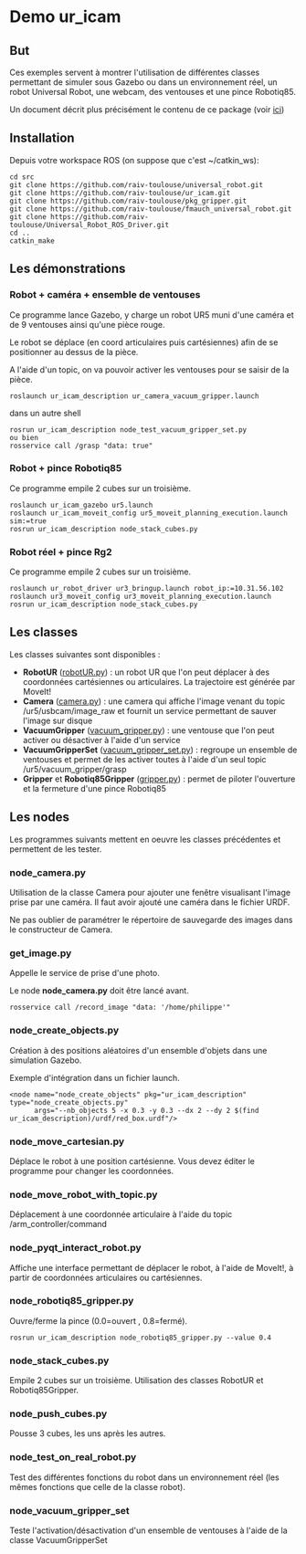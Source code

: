 # Demo ur_icam

## But
Ces exemples servent à montrer l'utilisation de différentes classes permettant de simuler sous Gazebo ou dans un environnement réel, un robot Universal Robot, une webcam, des ventouses et une pince Robotiq85.

Un document décrit plus précisément le contenu de ce package (voir [ici](https://docs.google.com/document/d/1sBbloDQ2kFa2piVtJMc2v_1zyN-QUbDZUSSiXVrd0uw/edit#))

## Installation 

Depuis votre workspace ROS (on suppose que c'est ~/catkin_ws):

```
cd src
git clone https://github.com/raiv-toulouse/universal_robot.git
git clone https://github.com/raiv-toulouse/ur_icam.git
git clone https://github.com/raiv-toulouse/pkg_gripper.git
git clone https://github.com/raiv-toulouse/fmauch_universal_robot.git
git clone https://github.com/raiv-toulouse/Universal_Robot_ROS_Driver.git
cd ..
catkin_make
```
## Les démonstrations
### Robot + caméra + ensemble de ventouses
Ce programme lance Gazebo, y charge un robot UR5 muni d'une caméra et de 9 ventouses ainsi qu'une pièce rouge.

Le robot se déplace (en coord articulaires puis cartésiennes) afin de se positionner au dessus de la pièce.

A l'aide d'un topic, on va pouvoir activer les ventouses pour se saisir de la pièce.

```
roslaunch ur_icam_description ur_camera_vacuum_gripper.launch
```
dans un autre shell
```
rosrun ur_icam_description node_test_vacuum_gripper_set.py
ou bien
rosservice call /grasp "data: true"
```
### Robot + pince Robotiq85
Ce programme empile 2 cubes sur un troisième.
```commandline
roslaunch ur_icam_gazebo ur5.launch
roslaunch ur_icam_moveit_config ur5_moveit_planning_execution.launch sim:=true
rosrun ur_icam_description node_stack_cubes.py
```

### Robot réel + pince Rg2
Ce programme empile 2 cubes sur un troisième.
```commandline
roslaunch ur_robot_driver ur3_bringup.launch robot_ip:=10.31.56.102
roslaunch ur3_moveit_config ur3_moveit_planning_execution.launch
rosrun ur_icam_description node_stack_cubes.py
```

## Les classes
Les classes suivantes sont disponibles :
  * **RobotUR** ([robotUR.py](https://github.com/raiv-toulouse/ur_icam/blob/master/scripts/robotUR.py)) : 
  un robot UR que l'on peut déplacer à des coordonnées cartésiennes ou articulaires. La trajectoire est générée par MoveIt!
  * **Camera** ([camera.py](https://github.com/raiv-toulouse/ur_icam/blob/master/scripts/camera.py)) :
  une camera qui affiche l'image venant du topic /ur5/usbcam/image_raw et fournit un service permettant de sauver l'image sur disque 
  *  **VacuumGripper** ([vacuum_gripper.py](https://github.com/raiv-toulouse/ur_icam/blob/master/ur_icam_description/src/ur_icam_description/vacuum_gripper.py)) :
  une ventouse que l'on peut activer ou désactiver à l'aide d'un service
  * **VacuumGripperSet** ([vacuum_gripper_set.py](https://github.com/raiv-toulouse/ur_icam/blob/master/ur_icam_description/src/ur_icam_description/vacuum_gripper_set.py)) :
  regroupe un ensemble de ventouses et permet de les activer toutes à l'aide d'un seul topic /ur5/vacuum_gripper/grasp
  * **Gripper** et **Robotiq85Gripper** ([gripper.py](https://github.com/raiv-toulouse/ur_icam/blob/master/ur_icam_description/src/ur_icam_description/gripper.py)) : permet de piloter l'ouverture et la fermeture d'une pince Robotiq85

## Les nodes
Les programmes suivants mettent en oeuvre les classes précédentes et permettent de les tester.

### node_camera.py
Utilisation de la classe Camera pour ajouter une fenêtre visualisant l'image prise par une caméra. Il faut avoir ajouté une caméra dans le fichier URDF.

Ne pas oublier de paramétrer le répertoire de sauvegarde des images dans le constructeur de Camera.

### get_image.py
Appelle le service de prise d'une photo.

Le node **node_camera.py** doit être lancé avant.
```commandline
rosservice call /record_image "data: '/home/philippe'"
```

### node_create_objects.py 
Création à des positions aléatoires d'un ensemble d'objets dans une simulation Gazebo.

Exemple d'intégration dans un fichier launch.
```
<node name="node_create_objects" pkg="ur_icam_description" type="node_create_objects.py"
      args="--nb_objects 5 -x 0.3 -y 0.3 --dx 2 --dy 2 $(find ur_icam_description)/urdf/red_box.urdf"/>
```
### node_move_cartesian.py
Déplace le robot à une position cartésienne. Vous devez éditer le programme pour changer les coordonnées.

### node_move_robot_with_topic.py 
Déplacement à une coordonnée articulaire à l'aide du topic /arm_controller/command

### node_pyqt_interact_robot.py
Affiche une interface permettant de déplacer le robot, à l'aide de MoveIt!, à partir de coordonnées articulaires ou cartésiennes.

### node_robotiq85_gripper.py
Ouvre/ferme la pince (0.0=ouvert , 0.8=fermé).
```
rosrun ur_icam_description node_robotiq85_gripper.py --value 0.4
```
### node_stack_cubes.py
Empile 2 cubes sur un troisième. Utilisation des classes RobotUR et Robotiq85Gripper.

### node_push_cubes.py
Pousse 3 cubes, les uns après les autres.

### node_test_on_real_robot.py
Test des différentes fonctions du robot dans un environnement réel (les mêmes fonctions que celle de la classe robot). 

### node_vacuum_gripper_set
Teste l'activation/désactivation d'un ensemble de ventouses à l'aide de la classe VacuumGripperSet
